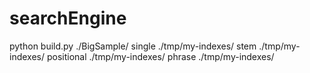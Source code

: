 # searchEngine
python build.py ./BigSample/ single ./tmp/my-indexes/ stem ./tmp/my-indexes/ positional ./tmp/my-indexes/ phrase ./tmp/my-indexes/